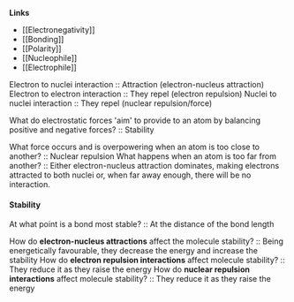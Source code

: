 **Links**
- [[Electronegativity]]
- [[Bonding]] 
- [[Polarity]] 
- [[Nucleophile]] 
- [[Electrophile]] 

Electron to nuclei interaction :: Attraction (electron-nucleus attraction)
Electron to electron interaction :: They repel (electron repulsion)
Nuclei to nuclei interaction :: They repel (nuclear repulsion/force)

What do electrostatic forces 'aim' to provide to an atom by balancing positive and negative forces? :: Stability

What force occurs and is overpowering when an atom is too close to another? :: Nuclear repulsion
What happens when an atom is too far from another? :: Either electron-nucleus attraction dominates, making electrons attracted to both nuclei or, when far away enough, there will be no interaction.

#### Stability
At what point is a bond most stable? :: At the distance of the bond length

How do **electron-nucleus attractions** affect the molecule stability? :: Being energetically favourable, they decrease the energy and increase the stability
How do **electron repulsion interactions** affect molecule stability? :: They reduce it as they raise the energy
How do **nuclear repulsion interactions** affect molecule stability? :: They reduce it as they raise the energy

